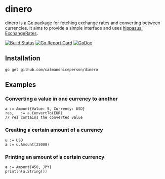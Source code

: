 # dinero

dinero is a [Go](https://golang.org) package for fetching exchange rates and converting between currencies. It aims to provide a simple interface and uses [hippasus' ExchangeRates](https://github.com/hippasus/ExchangeRates).

[![Build Status](https://travis-ci.org/calmandniceperson/dinero.svg?branch=master)](https://travis-ci.org/calmandniceperson/dinero) [![Go Report Card](https://goreportcard.com/badge/github.com/calmandniceperson/dinero)](https://goreportcard.com/report/github.com/calmandniceperson/dinero) [![GoDoc](https://godoc.org/github.com/calmandniceperson/dinero?status.svg)](https://godoc.org/github.com/calmandniceperson/dinero)

## Installation

    go get github.com/calmandniceperson/dinero

## Examples

### Converting a value in one currency to another

    a := Amount{Value: 5, Currency: USD}
    res, _ := a.ConvertTo(EUR)
    // res contains the converted value

### Creating a certain amount of a currency

    u := USD
    a := u.Amount(25000)

### Printing an amount of a certain currency

    a := Amount{450, JPY}
    println(a.String())